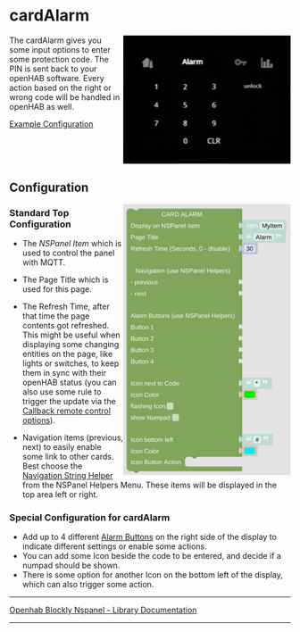 # cardAlarm

[<img src="img/lovelaceUI_cardAlarm.jpg" align="right" width="300">](img/lovelaceUI_cardAlarm.jpg)

The cardAlarm gives you some input options to enter some protection code. The PIN is sent back to your openHAB software. Every action based on the right or wrong code will be handled in openHAB as well. 

[Example Configuration](openhab_scripts_nspanel1_cardAlarm.md)

<br clear="right"/>

## Configuration

<img title="" src="img/blockLibrary_nspanel_cards_cardAlarm.png" alt="" align="right" width="300">

### Standard Top Configuration

- The *NSPanel Item* which is used to control the panel with MQTT.

- The Page Title which is used for this page.

- The Refresh Time, after that time the page contents got refreshed. This might be useful when displaying some changing entities on the page, like lights or switches, to keep them in sync with their openHAB status (you can also use some rule to trigger the update via the [Callback remote control options](blockLibrary_nspanel_callback_callback.md)).

- Navigation items (previous, next) to easily enable some link to other cards. Best choose the [Navigation String Helper](blockLibrary_nspanel_helpers_navString.md) from the NSPanel Helpers Menu. These items will be displayed in the top area left or right.

### Special Configuration for cardAlarm

- Add up to 4 different [Alarm Buttons](blockLibrary_nspanel_helpers_alarmButton.md) on the right side of the display to indicate different settings or enable some actions.
- You can add some Icon beside the code to be entered, and decide if a numpad should be shown.
- There is some option for another Icon on the bottom left of the display, which can also trigger some action.

---

[Openhab Blockly Nspanel - Library Documentation](README.md)

---
